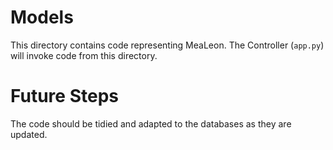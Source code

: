 # Models

This directory contains code representing MeaLeon.  The Controller (`app.py`) will invoke code from this directory.

# Future Steps
The code should be tidied and adapted to the databases as they are updated.
